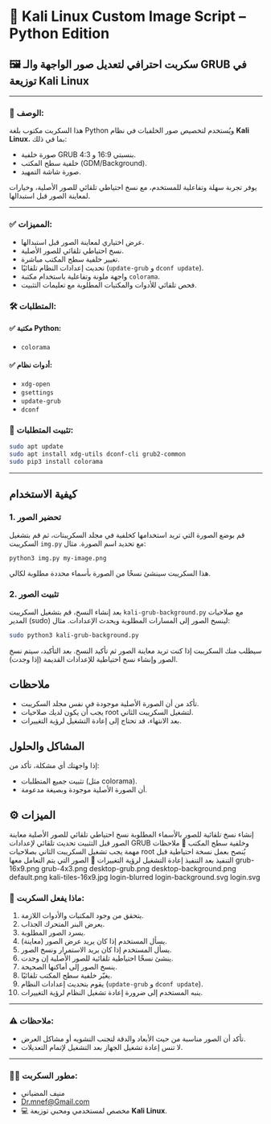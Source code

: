 
# 🔧 Kali Linux Custom Image Script – Python Edition

## 🖼️ سكربت احترافي لتعديل صور الواجهة والـ GRUB في توزيعة Kali Linux

---

### 📌 الوصف:

هذا السكربت مكتوب بلغة Python ويُستخدم لتخصيص صور الخلفيات في نظام **Kali Linux**، بما في ذلك:

- صورة خلفية GRUB بنسبتي 16:9 و 4:3.
- خلفية سطح المكتب (GDM/Background).
- صورة شاشة التمهيد.

يوفر تجربة سهلة وتفاعلية للمستخدم، مع نسخ احتياطي تلقائي للصور الأصلية، وخيارات لمعاينة الصور قبل استبدالها.

---

### ✅ المميزات:

- عرض اختياري لمعاينة الصور قبل استبدالها.
- نسخ احتياطي تلقائي للصور الأصلية.
- تغيير خلفية سطح المكتب مباشرة.
- تحديث إعدادات النظام تلقائيًا (`update-grub` و `dconf update`).
- واجهة ملونة وتفاعلية باستخدام مكتبة `colorama`.
- فحص تلقائي للأدوات والمكتبات المطلوبة مع تعليمات التثبيت.


### 🛠️ المتطلبات:

#### ✅ مكتبة Python:

- `colorama`

#### ✅ أدوات نظام:

- `xdg-open`
- `gsettings`
- `update-grub`
- `dconf`

### 🔄 تثبيت المتطلبات:

```bash
sudo apt update
sudo apt install xdg-utils dconf-cli grub2-common
sudo pip3 install colorama
```

---

 ## كيفية الاستخدام
 ### 1. تحضير الصور
 قم بوضع الصورة التي تريد استخدامها كخلفية في مجلد السكريبتات، ثم قم بتشغيل السكريبت `img.py` مع تحديد اسم الصورة.
 مثال:
 ```bash
 python3 img.py my-image.png
 ```
 هذا السكريبت سينشئ نسخًا من الصورة بأسماء محددة مطلوبة لكالي.
 ### 2. تثبيت الصور
 بعد إنشاء النسخ، قم بتشغيل السكريبت `kali-grub-background.py` مع صلاحيات المدير (sudo) لينسخ الصور إلى المسارات المطلوبة ويحدث الإعدادات.
 مثال:
 ```bash
 sudo python3 kali-grub-background.py
 ```
 سيطلب منك السكريبت إذا كنت تريد معاينة الصور ثم تأكيد النسخ. بعد التأكيد، سيتم نسخ الصور وإنشاء نسخ احتياطية للإعدادات القديمة (إذا وجدت).
 ## ملاحظات
 - تأكد من أن الصورة الأصلية موجودة في نفس مجلد السكريبت.
 - يجب أن يكون لديك صلاحيات root لتشغيل السكريبت الثاني.
 - بعد الانتهاء، قد تحتاج إلى إعادة التشغيل لرؤية التغييرات.
 ## المشاكل والحلول
 إذا واجهتك أي مشكلة، تأكد من:
 - تثبيت جميع المتطلبات (مثل colorama).
 - أن الصورة الأصلية موجودة وبصيغة مدعومة.

## ⚙️ الميزات
إنشاء نسخ تلقائية للصور بالأسماء المطلوبة
نسخ احتياطي تلقائي للصور الأصلية
معاينة الصور قبل التثبيت
تحديث تلقائي لإعدادات GRUB وخلفية سطح المكتب
📝 ملاحظات مهمة
يجب تشغيل السكريبت الثاني بصلاحيات root
يُنصح بعمل نسخة احتياطية قبل التنفيذ
بعد التنفيذ إعادة التشغيل لرؤية التغييرات
🔄 الصور التي يتم التعامل معها
grub-16x9.png
grub-4x3.png
desktop-grub.png
desktop-background.png
default.png
kali-tiles-16x9.jpg
login-blurred
login-background.svg
login.svg

### 📌 ماذا يفعل السكربت:

1. يتحقق من وجود المكتبات والأدوات اللازمة.
2. يعرض البنر المتحرك الجذاب.
3. يسرد الصور المطلوبة.
4. يسأل المستخدم إذا كان يريد عرض الصور (معاينة).
5. يسأل المستخدم إذا كان يريد الاستمرار ونسخ الصور.
6. ينشئ نسخًا احتياطية تلقائية للصور الأصلية إن وجدت.
7. ينسخ الصور إلى أماكنها الصحيحة.
8. يغيّر خلفية سطح المكتب تلقائيًا.
9. يقوم بتحديث إعدادات النظام (`update-grub` و `dconf update`).
10. ينبه المستخدم إلى ضرورة إعادة تشغيل النظام لرؤية التغييرات.

---

### ⚠️ ملاحظات:

- تأكد أن الصور مناسبة من حيث الأبعاد والدقة لتجنب التشويه أو مشاكل العرض.
- لا تنس إعادة تشغيل الجهاز بعد التشغيل لإتمام التعديلات.

---

### 👨‍💻 مطور السكربت:

-  منيف المضياني 
-  Dr.mnef@Gmail.com
- 💻 مخصص لمستخدمي ومحبي توزيعة **Kali Linux**.
